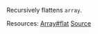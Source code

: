 Recursively flattens <code>array</code>.

Resources: [Array#flat](https://developer.mozilla.org/en-US/docs/Web/JavaScript/Reference/Global_Objects/Array/flat#flattening_nested_arrays) [Source](https://github.com/you-dont-need/You-Dont-Need-Lodash-Underscore#_flattenDeep)
